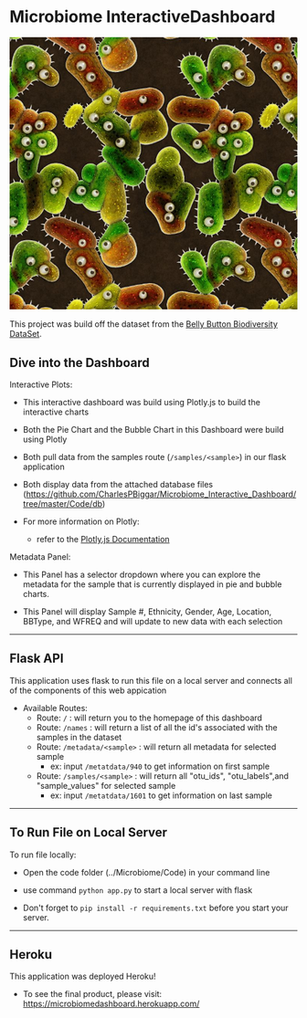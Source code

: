 # Microbiome InteractiveDashboard

![Bacteria by filterforge.com](Images/bacteria_by_filterforgedotcom.jpg)

This project was build off the dataset from the [Belly Button Biodiversity DataSet](http://robdunnlab.com/projects/belly-button-biodiversity/).

## Dive into the Dashboard

Interactive Plots:

* This interactive dashboard was build using Plotly.js to build the interactive charts

* Both the Pie Chart and the Bubble Chart in this Dashboard were build using Plotly

* Both pull data from the samples route (`/samples/<sample>`) in our flask application

* Both display data from the attached database files (https://github.com/CharlesPBiggar/Microbiome_Interactive_Dashboard/tree/master/Code/db)

* For more information on Plotly:
    * refer to the [Plotly.js Documentation](https://plot.ly/javascript/)


Metadata Panel:

* This Panel has a selector dropdown where you can explore the metadata for the sample that is currently displayed in pie and bubble charts. 

* This Panel will display Sample #, Ethnicity, Gender, Age, Location, BBType, and WFREQ and will update to new data with each selection

- - -

## Flask API

This application uses flask to run this file on a local server and connects all of the components of this web appication

* Available Routes:
    * Route: `/` : will return you to the homepage of this dashboard
    * Route: `/names` : will return a list of all the id's associated with the samples in the dataset
    * Route: `/metadata/<sample>` : will return all metadata for selected sample
        * ex: input `/metatdata/940` to get information on first sample
    * Route: `/samples/<sample>` : will return all "otu_ids", "otu_labels",and "sample_values" for selected sample
        * ex: input `/metatdata/1601` to get information on last sample

- - - 

## To Run File on Local Server

To run file locally: 

* Open the code folder (../Microbiome/Code) in your command line

* use command `python app.py` to start a local server with flask

* Don't forget to `pip install -r requirements.txt` before you start your server.

- - -

## Heroku

This application was deployed Heroku!

* To see the final product, please visit: https://microbiomedashboard.herokuapp.com/
